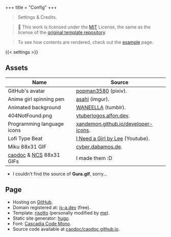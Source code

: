 +++
title = "Config"
+++

> Settings & Credits.

> 🧾 This work is licensed under the [MIT](https://github.com/caodoc/caodoc.github.io/blob/main/LICENSE.txt) License, the same as the license of the [original template repository](https://github.com/joeroe/risotto/blob/main/LICENSE).

> To see how contents are rendered, check out the [example](/example) page.

{{< settings >}}

## Assets
| Name | Source |
|----------------------------|--------|
| GitHub's avatar            | [popman3580](https://www.pixiv.net/en/users/4403712) (pixiv).|
| Anime girl spinning pen    | [asahi](https://imgur.com/asahi-wKjtZg3) (imgur). |
| Animated background        | [WANEELLA](https://waneella.tumblr.com) (tumblr). |
| 404NotFound.png            | [vtuberlogos.alfon.dev](https://vtuberlogos.alfon.dev). |
| Programming language icons | [xandemon.github.io/developer-icons](https://xandemon.github.io/developer-icons). |
| Lofi Type Beat | [I Need a Girl by Lee](https://www.youtube.com/watch?v=xVf4Zk8CBj0) (Youtube). |
| Miku 88x31 GIF             | [cyber.dabamos.de](https://cyber.dabamos.de/88x31/). |
| [caodoc](/assets/caodoc-webring.png) & [NCS](/assets/ncs.gif)  88x31 GIFs | I made them :D |
+ I couldn't find the source of **Gura.gif**, sorry...

## Page
+ Hosting on [GitHub](https://pages.github.com).
+ Domain registered at: [is-a.dev](https://is-a.dev) (free).
+ Template: [risotto](https://github.com/joeroe/risotto) (personally modified by [me](https://github.com/caodoc)).
+ Static site generator: [hugo](https://gohugo.io).
+ Font: [Cascadia Code Mono](https://github.com/microsoft/cascadia-code).
+ Source code available at [caodoc/caodoc.github.io](https://github.com/caodoc/caodoc.github.io).